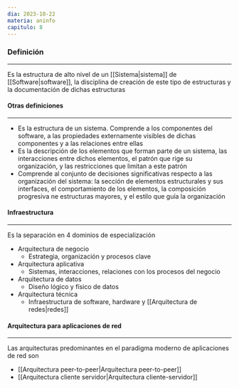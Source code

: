 ```yaml
---
dia: 2023-10-22
materia: aninfo
capitulo: 8
---
```

### Definición
---
Es la estructura de alto nivel de un [[Sistema|sistema]] de [[Software|software]], la disciplina de creación de este tipo de estructuras y la documentación de dichas estructuras

#### Otras definiciones
---
* Es la estructura de un sistema. Comprende a los componentes del software, a las propiedades externamente visibles de dichas componentes y a las relaciones entre ellas
* Es la descripción de los elementos que forman parte de un sistema, las interacciones entre dichos elementos, el patrón que rige su organización, y las restricciones que limitan a este patrón
* Comprende al conjunto de decisiones significativas respecto a las organización del sistema: la sección de elementos estructurales y sus interfaces, el comportamiento de los elementos, la composición progresiva ne estructuras mayores, y el estilo que guía la organización

#### Infraestructura
---
Es la separación en 4 dominios de especialización
* Arquitectura de negocio
	* Estrategia, organización y procesos clave
* Arquitectura aplicativa
	* Sistemas, interacciones, relaciones con los procesos del negocio
* Arquitectura de datos
	* Diseño lógico y físico de datos
* Arquitectura técnica
	* Infraestructura de software, hardware y [[Arquitectura de redes|redes]]

#### Arquitectura para aplicaciones de red
---
Las arquitecturas predominantes en el paradigma moderno de aplicaciones de red son
* [[Arquitectura peer-to-peer|Arquitectura peer-to-peer]]
* [[Arquitectura cliente servidor|Arquitectura cliente-servidor]] 